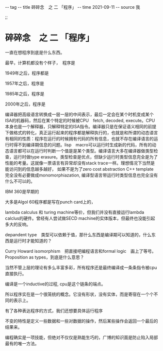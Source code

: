 -- tag
-- title 碎碎念　之 二 「程序」
-- time 2021-09-11
-- source 我

;;

# 碎碎念　之 二 「程序」

一直在想程序到底是什么东西。

最早，计算机都没有个样子，　程序是

1949年之后，程序都是

1957年之后，程序是

1985年之后，程序是

2000年之后，程序是

编译器把高级语言转换成一层一层的中间表示，最后一定会在某个时机变成某个ISA的机器码，然后在某个特定的时候被CPU　fetch, decoded, execute。CPU本身也是一个解释器，只解释特定的ISA指令。编译器只是在保证语义相同的前提下做格式的转化，真正运行起来的程序都是解释执行的，也就是和所谓的动态语言有相同的性质：程序在运行的时候拥有代码的所有信息，也就不存在编译语言的运行时得不到编译期信息的问题。lisp　macro可以运行时生成新的代码，所有的动态语言都可以在运行时判断一个值是是某个类型。编译语言大多在编译器做类型检查，运行时做type erasure。类型检查是优点，但缺少运行时类型信息完全是为了性能的考量。这就像一票语言有异常却没有stack trace一样。理想情况下当然是能访问到的信息越多越好， 如果不是为了zero cost abstraction C++ template 完全没有必要做成monomorphiazation, 编译型语言带运行时类型信息也完全没有什么不可以的。

IBM 360是早期的

大多是Algol 60程序都是写在punch card上的，　

lambda calculus 和 turing machine等价，但我们并没有直接运行lambda calclus的硬件。曾经有人尝试做SECD machine的实体版本，但最终也没能引起多大的反响。

depandent type　类型可以依赖于值，那什么东西是编译期可以知道的，什么东西是运行时才能知道的？

Curry Howard isomorphism　把直接吧编程语言和formal logic　画上了等号。Proposition as types，到底是什么意思？

当然不管上层的理论有多么丰富多彩，所有程序还是最终编译成一条条指令被cpu直接执行。

编译是一个inductive的过程, cpu是这个链条的端点。

所以程序实在是一个很笼统的概念。它没有形状，没有实体，而是寄宿在一个个不同的表示上。

有了各种表达程序的方式，我们还想要具体运行程序

不变的特性是定义一些数据和一些对数据的操作，然后某些操作会返回一个最后的结果来。

编程确实是一项技能，但绝对不仅仅是熟能生巧的，广博的知识面是防止陷入局部最有的唯一方法。
